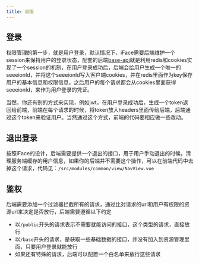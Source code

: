 ```yaml
---
title: 权限
---
```


## 登录

权限管理的第一步，就是用户登录，默认情况下，iFace需要后端维护一个session来保持用户的登录状态，配套的后端[base-api](https://github.com/ccqiuqiu/base-api)就是利用redis和cookies实现了一个session的机制，在用户登录成功后，后端会给用户生成一个唯一的seeeionId，并将这个seeeionId写入客户端cookies，并在redis里面作为key保存用户的基本信息和权限信息，之后用户的每个请求都会从cookies里面获得seeeionId，来作为用户登录的凭证。

当然，你还有别的方式来实现，例如jwt，在用户登录成功后，生成一个token返回给前端，前端在每个请求的时候，将token放入headers里面传给后端，后端通过这个token来验证用户。当然通过这个方式，前端的代码要相应做一些改动。

## 退出登录

按照iFace的设计，后端需要提供一个退出的接口，用于用户手动退出的时候，清理服务端缓存的用户信息，如果你的后端并不需要这个操作，可以在前端代码中去掉这个请求，代码见：`/src/modules/common/view/NavView.vue`

## 鉴权

后端需要添加一个过滤器拦截所有的请求，通过比对请求的url和用户有权限的资源url来决定是否放行，后端需要遵循以下约定

* 以`/public`开头的请求表示不需要就能访问的接口，这个类型的请求，直接放行
* 以`/base`开头的请求，是获取一些基础数据的接口，并没有加入到资源管理里面，只要用户登录就能放行
* 如果还有特殊的请求，后端可以配置一个白名单来放行这些请求